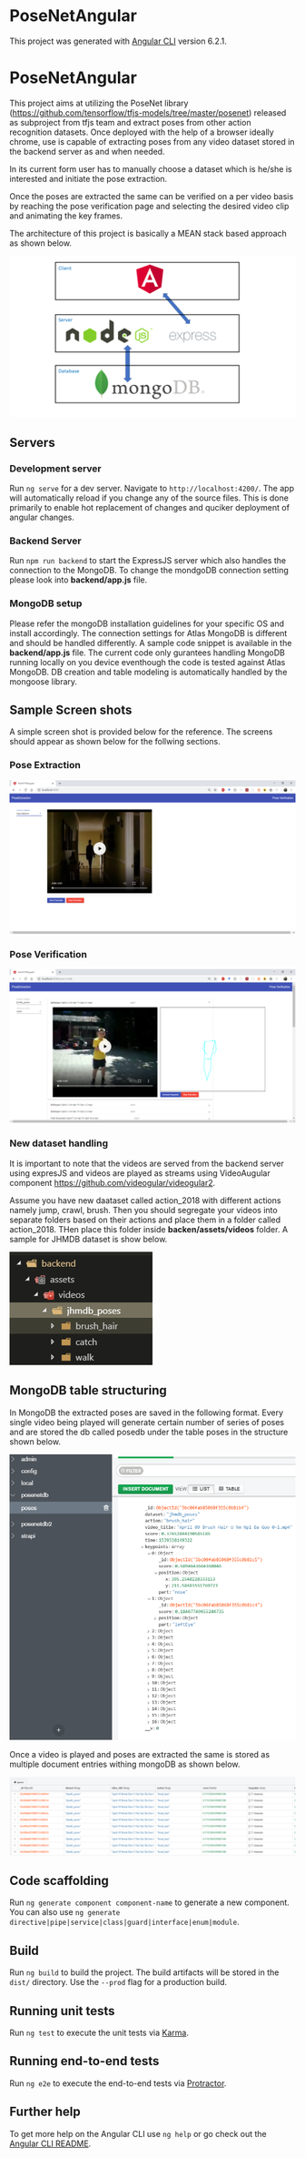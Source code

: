 # PoseNetAngular 

This project was generated with [Angular CLI](https://github.com/angular/angular-cli) version 6.2.1.

# PoseNetAngular

This project aims at utilizing the PoseNet library (https://github.com/tensorflow/tfjs-models/tree/master/posenet) released as subproject from tfjs team and extract poses from other action recognition datasets. Once deployed with the help of a browser ideally chrome, use is capable of extracting poses from any video dataset stored in the backend server as and when needed. 

In its current form user has to manually choose a dataset which is he/she is interested and initiate the pose extraction.

Once the poses are extracted the same can be verified on a per video basis by reaching the pose verification page and selecting the desired video clip and animating the key frames.

The architecture of this project is basically a MEAN stack based approach as shown below.

![images/MeanStack.png](images/MeanStack.png)
## Servers

### Development server

Run `ng serve` for a dev server. Navigate to `http://localhost:4200/`. The app will automatically reload if you change any of the source files. This is done primarily to enable hot replacement of changes and quciker deployment of angular changes.

### Backend Server
Run `npm run backend` to start the ExpressJS server which also handles the connection to the MongoDB. To change the mondgoDB connection setting please look into **backend/app.js** file.

### MongoDB setup

Please refer the mongoDB installation guidelines for your specific OS and install accordingly. The connection settings for Atlas MongoDB is different and should be handled differently. A sample code snippet is available in the **backend/app.js** file. The current code only gurantees handling MongoDB running locally on you device eventhough the code is tested against Atlas MongoDB. DB creation and table modeling is automatically handled by the mongoose library.

## Sample Screen shots
A simple screen shot is provided below for the reference. The screens should appear as shown below for the follwing sections.

### Pose Extraction

![images/pose-extraction.png](images/pose-extraction.png)

### Pose Verification

![images/pose-verification.png](images/pose-verification.png)

### New dataset handling
It is important to note that the videos are served from the backend server using expresJS and videos are played as streams using VideoAugular component https://github.com/videogular/videogular2. 

Assume you have new daataset called action_2018 with different actions namely jump, crawl, brush. Then you should segregate your videos into separate folders based on their actions and place them in a folder called action_2018. THen place this folder inside **backen/assets/videos** folder. A sample for JHMDB dataset is show below.

![images/DatasetLocaion.png](images/DatasetLocaion.png)

## MongoDB table structuring

In MongoDB the extracted poses are saved in the following format. Every single video being played will generate certain number of series of poses and are stored the db called posedb under the table poses in the structure shown below.

![images/OneDataset.png](images/OneDataset.png)

Once a video is played and poses are extracted the same is stored as multiple document entries withing mongoDB as shown below.

![images/SetOfPoses.png](images/SetOfPoses.png)

## Code scaffolding

Run `ng generate component component-name` to generate a new component. You can also use `ng generate directive|pipe|service|class|guard|interface|enum|module`.

## Build

Run `ng build` to build the project. The build artifacts will be stored in the `dist/` directory. Use the `--prod` flag for a production build.

## Running unit tests

Run `ng test` to execute the unit tests via [Karma](https://karma-runner.github.io).

## Running end-to-end tests

Run `ng e2e` to execute the end-to-end tests via [Protractor](http://www.protractortest.org/).

## Further help

To get more help on the Angular CLI use `ng help` or go check out the [Angular CLI README](https://github.com/angular/angular-cli/blob/master/README.md).
